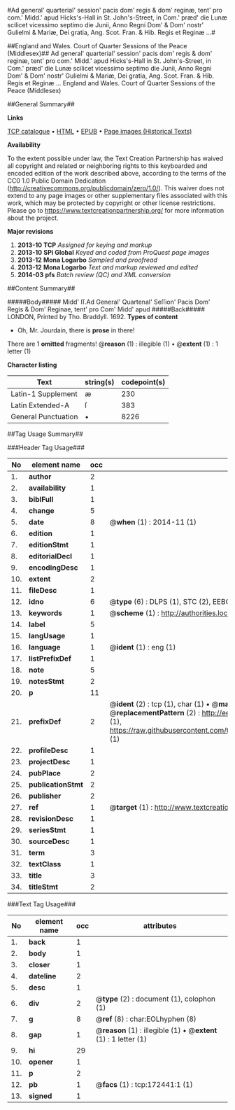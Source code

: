 #Ad general' quarterial' session' pacis dom' regis & dom' reginæ, tent' pro com.' Midd.' apud Hicks's-Hall in St. John's-Street, in Com.' præd' die Lunæ scilicet vicessimo septimo die Junii, Anno Regni Dom' & Dom' nostr' Gulielmi & Mariæ, Dei gratia, Ang. Scot. Fran. & Hib. Regis et Reginæ ...#

##England and Wales. Court of Quarter Sessions of the Peace (Middlesex)##
Ad general' quarterial' session' pacis dom' regis & dom' reginæ, tent' pro com.' Midd.' apud Hicks's-Hall in St. John's-Street, in Com.' præd' die Lunæ scilicet vicessimo septimo die Junii, Anno Regni Dom' & Dom' nostr' Gulielmi & Mariæ, Dei gratia, Ang. Scot. Fran. & Hib. Regis et Reginæ ...
England and Wales. Court of Quarter Sessions of the Peace (Middlesex)

##General Summary##

**Links**

[TCP catalogue](http://www.ota.ox.ac.uk/tcp/)  • 
[HTML](http://tei.it.ox.ac.uk/tcp/Texts-HTML/free/A75/A75862.html)  • 
[EPUB](http://tei.it.ox.ac.uk/tcp/Texts-EPUB/free/A75/A75862.epub) • 
[Page images (Historical Texts)](https://historicaltexts.jisc.ac.uk/eebo-45789128e)

**Availability**

To the extent possible under law, the Text Creation Partnership has waived all copyright and related or neighboring rights to this keyboarded and encoded edition of the work described above, according to the terms of the CC0 1.0 Public Domain Dedication (http://creativecommons.org/publicdomain/zero/1.0/). This waiver does not extend to any page images or other supplementary files associated with this work, which may be protected by copyright or other license restrictions. Please go to https://www.textcreationpartnership.org/ for more information about the project.

**Major revisions**

1. __2013-10__ __TCP__ *Assigned for keying and markup*
1. __2013-10__ __SPi Global__ *Keyed and coded from ProQuest page images*
1. __2013-12__ __Mona Logarbo__ *Sampled and proofread*
1. __2013-12__ __Mona Logarbo__ *Text and markup reviewed and edited*
1. __2014-03__ __pfs__ *Batch review (QC) and XML conversion*

##Content Summary##

#####Body#####
Midd' ſſ.Ad General' Quartenal' Seſſion' Pacis Dom' Regis & Dom' Reginae, tent' pro Com' Midd' apud 
#####Back#####
LONDON, Printed by Tho. Braddyll. 1692.
**Types of content**

  * Oh, Mr. Jourdain, there is **prose** in there!

There are 1 **omitted** fragments! 
 @__reason__ (1) : illegible (1)  •  @__extent__ (1) : 1 letter (1)

**Character listing**


|Text|string(s)|codepoint(s)|
|---|---|---|
|Latin-1 Supplement|æ|230|
|Latin Extended-A|ſ|383|
|General Punctuation|•|8226|

##Tag Usage Summary##

###Header Tag Usage###

|No|element name|occ|attributes|
|---|---|---|---|
|1.|__author__|2||
|2.|__availability__|1||
|3.|__biblFull__|1||
|4.|__change__|5||
|5.|__date__|8| @__when__ (1) : 2014-11 (1)|
|6.|__edition__|1||
|7.|__editionStmt__|1||
|8.|__editorialDecl__|1||
|9.|__encodingDesc__|1||
|10.|__extent__|2||
|11.|__fileDesc__|1||
|12.|__idno__|6| @__type__ (6) : DLPS (1), STC (2), EEBO-CITATION (1), OCLC (1), VID (1)|
|13.|__keywords__|1| @__scheme__ (1) : http://authorities.loc.gov/ (1)|
|14.|__label__|5||
|15.|__langUsage__|1||
|16.|__language__|1| @__ident__ (1) : eng (1)|
|17.|__listPrefixDef__|1||
|18.|__note__|5||
|19.|__notesStmt__|2||
|20.|__p__|11||
|21.|__prefixDef__|2| @__ident__ (2) : tcp (1), char (1)  •  @__matchPattern__ (2) : ([0-9\-]+):([0-9IVX]+) (1), (.+) (1)  •  @__replacementPattern__ (2) : http://eebo.chadwyck.com/downloadtiff?vid=$1&page=$2 (1), https://raw.githubusercontent.com/textcreationpartnership/Texts/master/tcpchars.xml#$1 (1)|
|22.|__profileDesc__|1||
|23.|__projectDesc__|1||
|24.|__pubPlace__|2||
|25.|__publicationStmt__|2||
|26.|__publisher__|2||
|27.|__ref__|1| @__target__ (1) : http://www.textcreationpartnership.org/docs/. (1)|
|28.|__revisionDesc__|1||
|29.|__seriesStmt__|1||
|30.|__sourceDesc__|1||
|31.|__term__|3||
|32.|__textClass__|1||
|33.|__title__|3||
|34.|__titleStmt__|2||


###Text Tag Usage###

|No|element name|occ|attributes|
|---|---|---|---|
|1.|__back__|1||
|2.|__body__|1||
|3.|__closer__|1||
|4.|__dateline__|2||
|5.|__desc__|1||
|6.|__div__|2| @__type__ (2) : document (1), colophon (1)|
|7.|__g__|8| @__ref__ (8) : char:EOLhyphen (8)|
|8.|__gap__|1| @__reason__ (1) : illegible (1)  •  @__extent__ (1) : 1 letter (1)|
|9.|__hi__|29||
|10.|__opener__|1||
|11.|__p__|2||
|12.|__pb__|1| @__facs__ (1) : tcp:172441:1 (1)|
|13.|__signed__|1||
